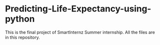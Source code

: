# Predicting-Life-Expectancy-using-python
This is the final project of SmartInternz Summer internship. All the files are in this repository.
